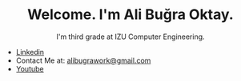 <h1 align="center"> Welcome. I'm Ali Buğra Oktay. </h1>
<p align="center"> I'm third grade at IZU Computer Engineering.</p>

<ul>
  <li><a href="linkedin.com/in/alibugraoktay">Linkedin</a></li>
  <li>Contact Me at: <a href="alibugrawork@gmail.com">alibugrawork@gmail.com</a></li>
  <li><a href="https://www.youtube.com/channel/UCJppCXZ8aZrQeq8PUBZsAHg">Youtube</a></li>
</ul>
<!--
**alibugra007/alibugra007** is a ✨ _special_ ✨ repository because its `README.md` (this file) appears on your GitHub profile.

Here are some ideas to get you started:

- 🔭 I’m currently working on ...
- 🌱 I’m currently learning ...
- 👯 I’m looking to collaborate on ...
- 🤔 I’m looking for help with ...
- 💬 Ask me about ...
- 📫 How to reach me: ...
- 😄 Pronouns: ...
- ⚡ Fun fact: ...
-->
